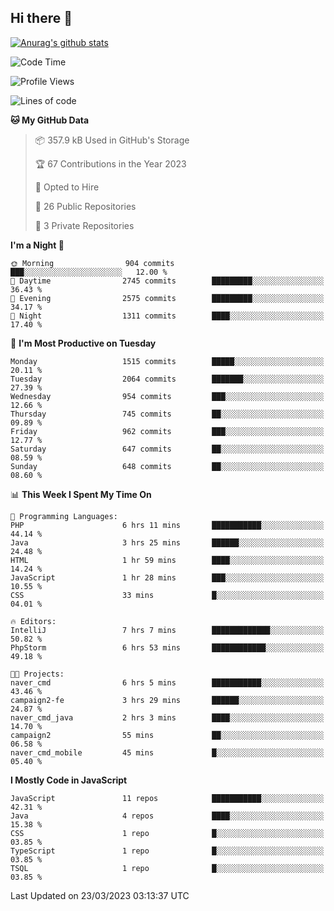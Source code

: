 ## Hi there 👋

[![Anurag's github stats](https://github-readme-stats.vercel.app/api?username=Songwonseok)](https://github.com/anuraghazra/github-readme-stats)



<!--START_SECTION:waka-->
![Code Time](http://img.shields.io/badge/Code%20Time-2%2C133%20hrs%2015%20mins-blue)

![Profile Views](http://img.shields.io/badge/Profile%20Views-1-blue)

![Lines of code](https://img.shields.io/badge/From%20Hello%20World%20I%27ve%20Written-35.0%20million%20lines%20of%20code-blue)

**🐱 My GitHub Data** 

> 📦 357.9 kB Used in GitHub's Storage 
 > 
> 🏆 67 Contributions in the Year 2023
 > 
> 💼 Opted to Hire
 > 
> 📜 26 Public Repositories 
 > 
> 🔑 3 Private Repositories 
 > 
**I'm a Night 🦉** 

```text
🌞 Morning                904 commits         ███░░░░░░░░░░░░░░░░░░░░░░   12.00 % 
🌆 Daytime                2745 commits        █████████░░░░░░░░░░░░░░░░   36.43 % 
🌃 Evening                2575 commits        █████████░░░░░░░░░░░░░░░░   34.17 % 
🌙 Night                  1311 commits        ████░░░░░░░░░░░░░░░░░░░░░   17.40 % 
```
📅 **I'm Most Productive on Tuesday** 

```text
Monday                   1515 commits        █████░░░░░░░░░░░░░░░░░░░░   20.11 % 
Tuesday                  2064 commits        ███████░░░░░░░░░░░░░░░░░░   27.39 % 
Wednesday                954 commits         ███░░░░░░░░░░░░░░░░░░░░░░   12.66 % 
Thursday                 745 commits         ██░░░░░░░░░░░░░░░░░░░░░░░   09.89 % 
Friday                   962 commits         ███░░░░░░░░░░░░░░░░░░░░░░   12.77 % 
Saturday                 647 commits         ██░░░░░░░░░░░░░░░░░░░░░░░   08.59 % 
Sunday                   648 commits         ██░░░░░░░░░░░░░░░░░░░░░░░   08.60 % 
```


📊 **This Week I Spent My Time On** 

```text
💬 Programming Languages: 
PHP                      6 hrs 11 mins       ███████████░░░░░░░░░░░░░░   44.14 % 
Java                     3 hrs 25 mins       ██████░░░░░░░░░░░░░░░░░░░   24.48 % 
HTML                     1 hr 59 mins        ████░░░░░░░░░░░░░░░░░░░░░   14.24 % 
JavaScript               1 hr 28 mins        ███░░░░░░░░░░░░░░░░░░░░░░   10.55 % 
CSS                      33 mins             █░░░░░░░░░░░░░░░░░░░░░░░░   04.01 % 

🔥 Editors: 
IntelliJ                 7 hrs 7 mins        █████████████░░░░░░░░░░░░   50.82 % 
PhpStorm                 6 hrs 53 mins       ████████████░░░░░░░░░░░░░   49.18 % 

🐱‍💻 Projects: 
naver_cmd                6 hrs 5 mins        ███████████░░░░░░░░░░░░░░   43.46 % 
campaign2-fe             3 hrs 29 mins       ██████░░░░░░░░░░░░░░░░░░░   24.87 % 
naver_cmd_java           2 hrs 3 mins        ████░░░░░░░░░░░░░░░░░░░░░   14.70 % 
campaign2                55 mins             ██░░░░░░░░░░░░░░░░░░░░░░░   06.58 % 
naver_cmd_mobile         45 mins             █░░░░░░░░░░░░░░░░░░░░░░░░   05.40 % 
```

**I Mostly Code in JavaScript** 

```text
JavaScript               11 repos            ███████████░░░░░░░░░░░░░░   42.31 % 
Java                     4 repos             ████░░░░░░░░░░░░░░░░░░░░░   15.38 % 
CSS                      1 repo              █░░░░░░░░░░░░░░░░░░░░░░░░   03.85 % 
TypeScript               1 repo              █░░░░░░░░░░░░░░░░░░░░░░░░   03.85 % 
TSQL                     1 repo              █░░░░░░░░░░░░░░░░░░░░░░░░   03.85 % 
```




 Last Updated on 23/03/2023 03:13:37 UTC
<!--END_SECTION:waka-->
